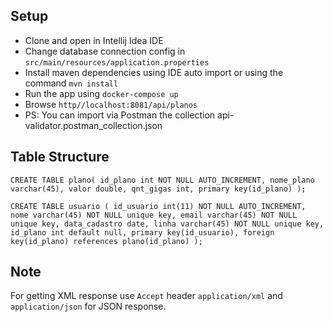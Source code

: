 Setup
-----
- Clone and open in Intellij Idea IDE
- Change database connection config in `src/main/resources/application.properties`
- Install maven dependencies using IDE auto import or using the command ``mvn install``
- Run the app using ``docker-compose up``
- Browse ``http//localhost:8081/api/planos``
- PS: You can import via Postman the collection api-validator.postman_collection.json

Table Structure
---------------


``CREATE TABLE plano(
    id_plano int NOT NULL AUTO_INCREMENT,
    nome_plano varchar(45),
    valor double,
    qnt_gigas int,
    primary key(id_plano)
  );``

``CREATE TABLE usuario (
  id_usuario int(11) NOT NULL AUTO_INCREMENT,
  nome varchar(45) NOT NULL unique key,
  email varchar(45) NOT NULL unique key,
  data_cadastro date,
  linha varchar(45) NOT NULL unique key,
  id_plano int default null,
  primary key(id_usuario),
  foreign key(id_plano) references plano(id_plano)
);``

Note
-----
For getting XML response use ``Accept`` header ``application/xml`` and ``application/json`` for JSON response.